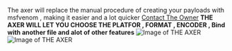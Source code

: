 The axer will replace the manual procedure of creating your payloads with msfvenom , making it easier and a lot quicker 
[Contact The Owner](http://fb.com/ceh.tn)
**THE AXER WILL LET YOU CHOOSE THE PLATFOR , FORMAT , ENCODER , Bind with another file and alot of other features**
![Image of THE AXER](https://github.com/ceh-tn/The-Axer/blob/master/.gitignore/aa.PNG)
![Image of THE AXER](https://github.com/ceh-tn/The-Axer/blob/master/.gitignore/ca.PNG)
